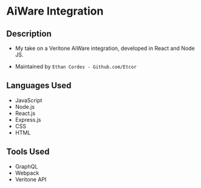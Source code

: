# AiWare Integration

## Description

- My take on a Veritone AiWare integration, developed in React and Node JS.

- Maintained by `Ethan Cordes - Github.com/Etcor`

## Languages Used

- JavaScript
- Node.js
- React.js
- Express.js
- CSS
- HTML

## Tools Used

- GraphQL
- Webpack
- Veritone API

